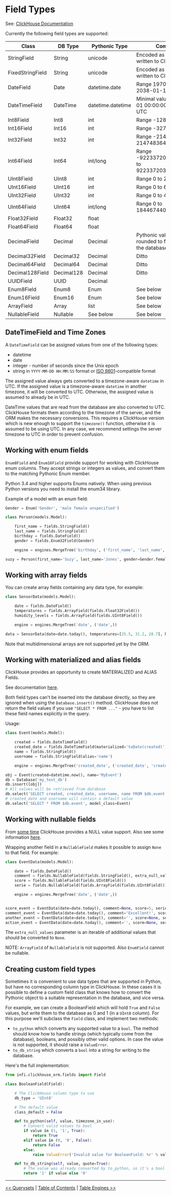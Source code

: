 Field Types
===========

See: [ClickHouse Documentation](https://clickhouse.yandex/docs/en/data_types/)

Currently the following field types are supported:

| Class              | DB Type    | Pythonic Type       | Comments
| ------------------ | ---------- | ------------------- | -----------------------------------------------------
| StringField        | String     | unicode             | Encoded as UTF-8 when written to ClickHouse
| FixedStringField   | String     | unicode             | Encoded as UTF-8 when written to ClickHouse
| DateField          | Date       | datetime.date       | Range 1970-01-01 to 2038-01-19
| DateTimeField      | DateTime   | datetime.datetime   | Minimal value is 1970-01-01 00:00:00; Always in UTC
| Int8Field          | Int8       | int                 | Range -128 to 127
| Int16Field         | Int16      | int                 | Range -32768 to 32767
| Int32Field         | Int32      | int                 | Range -2147483648 to 2147483647
| Int64Field         | Int64      | int/long            | Range -9223372036854775808 to 9223372036854775807
| UInt8Field         | UInt8      | int                 | Range 0 to 255
| UInt16Field        | UInt16     | int                 | Range 0 to 65535
| UInt32Field        | UInt32     | int                 | Range 0 to 4294967295
| UInt64Field        | UInt64     | int/long            | Range 0 to 18446744073709551615
| Float32Field       | Float32    | float               |
| Float64Field       | Float64    | float               |
| DecimalField       | Decimal    | Decimal             | Pythonic values are rounded to fit the scale of the database field
| Decimal32Field     | Decimal32  | Decimal             | Ditto
| Decimal64Field     | Decimal64  | Decimal             | Ditto
| Decimal128Field    | Decimal128 | Decimal             | Ditto
| UUIDField          | UUID       | Decimal             | 
| Enum8Field         | Enum8      | Enum                | See below
| Enum16Field        | Enum16     | Enum                | See below
| ArrayField         | Array      | list                | See below
| NullableField      | Nullable   | See below           | See below

DateTimeField and Time Zones
----------------------------

A `DateTimeField` can be assigned values from one of the following types:

-   datetime
-   date
-   integer - number of seconds since the Unix epoch
-   string in `YYYY-MM-DD HH:MM:SS` format or [ISO 8601](https://en.wikipedia.org/wiki/ISO_8601)-compatible format

The assigned value always gets converted to a timezone-aware `datetime` in UTC. If the assigned value is a timezone-aware `datetime` in another timezone, it will be converted to UTC. Otherwise, the assigned value is assumed to already be in UTC.

DateTime values that are read from the database are also converted to UTC. ClickHouse formats them according to the timezone of the server, and the ORM makes the necessary conversions. This requires a ClickHouse
version which is new enough to support the `timezone()` function, otherwise it is assumed to be using UTC. In any case, we recommend settings the server timezone to UTC in order to prevent confusion.

Working with enum fields
------------------------

`Enum8Field` and `Enum16Field` provide support for working with ClickHouse enum columns. They accept strings or integers as values, and convert them to the matching Pythonic Enum member.

Python 3.4 and higher supports Enums natively. When using previous Python versions you need to install the enum34 library.

Example of a model with an enum field:

```python
Gender = Enum('Gender', 'male female unspecified')

class Person(models.Model):

    first_name = fields.StringField()
    last_name = fields.StringField()
    birthday = fields.DateField()
    gender = fields.Enum32Field(Gender)

    engine = engines.MergeTree('birthday', ('first_name', 'last_name', 'birthday'))

suzy = Person(first_name='Suzy', last_name='Jones', gender=Gender.female)
```

Working with array fields
-------------------------

You can create array fields containing any data type, for example:

```python
class SensorData(models.Model):

    date = fields.DateField()
    temperatures = fields.ArrayField(fields.Float32Field())
    humidity_levels = fields.ArrayField(fields.UInt8Field())

    engine = engines.MergeTree('date', ('date',))

data = SensorData(date=date.today(), temperatures=[25.5, 31.2, 28.7], humidity_levels=[41, 39, 66])
```

Note that multidimensional arrays are not supported yet by the ORM.

Working with materialized and alias fields
------------------------------------------

ClickHouse provides an opportunity to create MATERIALIZED and ALIAS Fields.

See documentation [here](https://clickhouse.yandex/docs/en/query_language/queries/#default-values).

Both field types can't be inserted into the database directly, so they are ignored when using the `Database.insert()` method. ClickHouse does not return the field values if you use `"SELECT * FROM ..."` - you have to list these field names explicitly in the query.

Usage:

```python
class Event(models.Model):

    created = fields.DateTimeField()
    created_date = fields.DateTimeField(materialized='toDate(created)')
    name = fields.StringField()
    username = fields.StringField(alias='name')

    engine = engines.MergeTree('created_date', ('created_date', 'created'))

obj = Event(created=datetime.now(), name='MyEvent')
db = Database('my_test_db')
db.insert([obj])
# All values will be retrieved from database
db.select('SELECT created, created_date, username, name FROM $db.event', model_class=Event)
# created_date and username will contain a default value
db.select('SELECT * FROM $db.event', model_class=Event)
```

Working with nullable fields
----------------------------
From [some time](https://github.com/yandex/ClickHouse/pull/70) ClickHouse provides a NULL value support.
Also see some information [here](https://github.com/yandex/ClickHouse/blob/master/dbms/tests/queries/0_stateless/00395_nullable.sql).

Wrapping another field in a `NullableField` makes it possible to assign `None` to that field. For example:

```python
class EventData(models.Model):

    date = fields.DateField()
    comment = fields.NullableField(fields.StringField(), extra_null_values={''})
    score = fields.NullableField(fields.UInt8Field())
    serie = fields.NullableField(fields.ArrayField(fields.UInt8Field()))

    engine = engines.MergeTree('date', ('date',))


score_event = EventData(date=date.today(), comment=None, score=5, serie=None)
comment_event = EventData(date=date.today(), comment='Excellent!', score=None, serie=None)
another_event = EventData(date=date.today(), comment='', score=None, serie=None)
action_event = EventData(date=date.today(), comment='', score=None, serie=[1, 2, 3])
```

The `extra_null_values` parameter is an iterable of additional values that should be converted
to `None`.

NOTE: `ArrayField` of `NullableField` is not supported. Also `EnumField` cannot be nullable.

Creating custom field types
---------------------------
Sometimes it is convenient to use data types that are supported in Python, but have no corresponding column type in ClickHouse. In these cases it is possible to define a custom field class that knows how to convert the Pythonic object to a suitable representation in the database, and vice versa.

For example, we can create a BooleanField which will hold `True` and `False` values, but write them to the database as 0 and 1 (in a `UInt8` column). For this purpose we'll subclass the `Field` class, and implement two methods:

- `to_python` which converts any supported value to a `bool`. The method should know how to handle strings (which typically come from the database), booleans, and possibly other valid options. In case the value is not supported, it should raise a `ValueError`.
- `to_db_string` which converts a `bool` into a string for writing to the database.

Here's the full implementation:

```python
from infi.clickhouse_orm.fields import Field

class BooleanField(Field):

    # The ClickHouse column type to use
    db_type = 'UInt8'

    # The default value
    class_default = False

    def to_python(self, value, timezone_in_use):
        # Convert valid values to bool
        if value in (1, '1', True):
            return True
        elif value in (0, '0', False):
            return False
        else:
            raise ValueError('Invalid value for BooleanField: %r' % value)

    def to_db_string(self, value, quote=True):
        # The value was already converted by to_python, so it's a bool
        return '1' if value else '0'
```

---

[<< Querysets](querysets.md) | [Table of Contents](toc.md) | [Table Engines >>](table_engines.md)